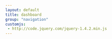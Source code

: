 ```yaml
---
layout: default
title: dashboard
group: "navigation"
customjs:
 - http://code.jquery.com/jquery-1.4.2.min.js
---
```

<div class="fixed" id="panelContainer">

<script>
var mypanel = $("body").jsPanel({
	paneltype: {
        type: 'modal',
        mode: 'default'
    },
    selector: "#o-selector .panel-body",
    position: "center",
    title:    "Trying to get the bootstrap to apply itself",
    bootstrap: "danger",
});

$("#button_1").click(function() {
    mypanel.content.append('<button id="button_2" type="button" class="btn btn-primary">a rock super star</button>')
})

mypanel.content.append('<button id="button_1" type="button" class="btn btn-primary">So you want to be</button>')
</script>
</div>
